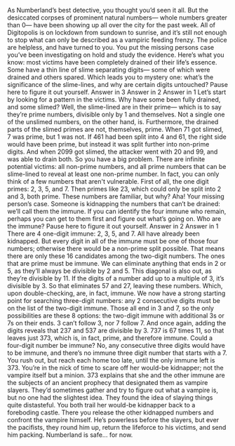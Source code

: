 As Numberland’s best detective, you thought you’d seen it all. But the desiccated corpses  of prominent natural numbers— whole numbers greater than 0— have been showing up all over the city for the past week. All of Digitopolis is on lockdown from sundown to sunrise, and it’s still not enough to stop what can only be described as a vampiric feeding frenzy. The police are helpless,  and have turned to you. You put the missing persons case  you’ve been investigating on hold and study the evidence. Here’s what you know: most victims have been completely drained of their life’s essence. Some have a thin line of slime separating digits— some of which were drained  and others spared. Which leads you to mystery one: what’s the significance  of the slime-lines, and why are certain digits untouched? Pause here to figure it out yourself.  Answer in 3 Answer in 2 Answer in 1 Let’s start by looking  for a pattern in the victims. Why have some been fully drained, and some slimed? Well, the slime-lined are in their prime— which is to say they’re prime numbers, divisible only by 1 and themselves. Not a single one of the unslimed numbers, on the other hand, is. Furthermore, the drained parts of the  slimed primes are not, themselves, prime. When 71 got slimed, 7 was prime, but 1 was not. If 461 had been split into 4 and 61, the right side would have been prime, but instead it was split further into non-prime digits. And when 2099 got slimed,  the attacker went with 20 and 99, and was able to drain both. So you have a big problem. There are infinite potential victims: all non-prime numbers, and all prime numbers that can  be slime-lined to reveal at least one non-prime number. In fact, you can only think of a few numbers that aren't vulnerable. First of all, the one digit primes:  2, 3, 5, and 7. Then primes like 23, which could only be split into 2 and 3, both prime. These numbers are familiar, but why? Aha! Your missing person’s case. Someone is kidnapping the numbers that can’t be drained: we’ll call them the immune. If you can identify the four immune  who remain, perhaps you can get to them first and figure out what’s going on. Who are the immune? Pause here to figure it out yourself. Answer in 2 Answer in 1 There are 4 one-digit immune: 2, 3, 5, and 7. All have already been kidnapped. But every digit in all of the immune must be one of those four numbers; otherwise there would be  a non-prime split possible. That means there are only these 16 candidates among the two-digit numbers. The ones that are prime must be immune. We can eliminate anything  that ends in 2 or 5, as they’ll always be divisible by 2 and 5. This diagonal is also out, as they’re divisible by 11. If the digits of a number add up to a multiple of 3, it’s divisible by 3. So that eliminates 57 and 27, leaving these numbers. Which, upon double-checking, are,  in fact, immune. We now have a strong starting point for searching three-digit numbers: any 2 consecutive digits must be  on the list of the two-digit immune. Those all end in 3 and 7, so the only possibilities are these 8 options: the two-digit immune with additional 3s or 7s on their ends. 3 can’t follow 3, nor 7 follow 7. And once again, adding the digits  reveals that 237 and 537 are divisible by 3. 737 is 67 times 11,  so that leaves just 373, which is, in fact, prime, and therefore immune. Could a four-digit number be immune? No, any consecutive three digits would have to be immune, and there’s no immune three digit number that starts with a 7. You rush out,  but reach each home too late, until the only immune left is 373. You’re in the nick of time to scare off her would-be kidnapper; not the vampire itself but a minion. 373 explains that she and the other immune are the subjects of an ancient prophecy that designated them as vampire slayers. They’d sometimes gather and try  to figure out what a vampire is, but no one had the slightest idea. They found the idea of slaying things quite distasteful. You both trail her would-be kidnapper back to a foreboding castle. There you release the other  kidnapped numbers and confront the vampire himself. He’s powerless before the slayers,  but ever the pacifists, they round him up, return the lifeforce  to his victims, and send him packing. Numberland is safe... for now. 